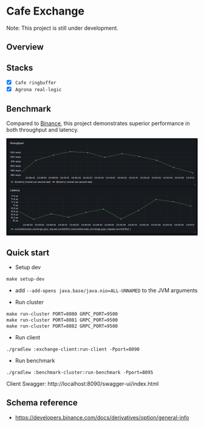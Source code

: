 # Cafe Exchange

Note: This project is still under development.

## Overview

## Stacks
- [X] `Cafe ringbuffer`
- [X] `Agrona real-logic`

## Benchmark

Compared to [Binance](https://www.binance.com/en/blog/tech/how-binance-ledger-powers-your-binance-experience-5409682424466769892#:~:text=Fault%20tolerance-,Performance,-The%20following%20table), this project demonstrates superior performance in both throughput and latency.

![img.png](benchmark-deposit.png)

## Quick start

- Setup dev

```shell
make setup-dev
```

- add `--add-opens java.base/java.nio=ALL-UNNAMED` to the JVM arguments

- Run cluster

```shell
make run-cluster PORT=8080 GRPC_PORT=9500
make run-cluster PORT=8081 GRPC_PORT=9500
make run-cluster PORT=8082 GRPC_PORT=9500
```

- Run client

```shell
./gradlew :exchange-client:run-client -Pport=8090
```

- Run benchmark

```shell
./gradlew :benchmark-cluster:run-benchmark -Pport=8095
```

Client Swagger: http://localhost:8090/swagger-ui/index.html

## Schema reference

- https://developers.binance.com/docs/derivatives/option/general-info

